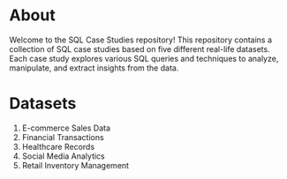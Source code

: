 # About
Welcome to the SQL Case Studies repository! This repository contains a collection of SQL case studies based on five different real-life datasets. Each case study explores various SQL queries and techniques to analyze, manipulate, and extract insights from the data.
# Datasets
1. E-commerce Sales Data
2. Financial Transactions
3. Healthcare Records
4. Social Media Analytics
5. Retail Inventory Management
